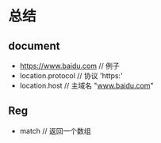 # 总结

## document

+ https://www.baidu.com // 例子
+ location.protocol // 协议 'https:'
+ location.host // 主域名 "www.baidu.com"

## Reg

+ match // 返回一个数组